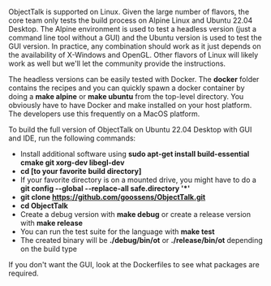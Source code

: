 ObjectTalk is supported on Linux. Given the large number
of flavors, the core team only tests the build process
on Alpine Linux and Ubuntu 22.04 Desktop. The Alpine
environment is used to test a headless version (just
a command line tool without a GUI) and the Ubuntu version
is used to test the GUI version. In practice, any
combination should work as it just depends on the
availability of X-Windows and OpenGL. Other flavors
of Linux will likely work as well but we'll let the
community provide the instructions.

The headless versions can be easily tested with Docker.
The **docker** folder contains the recipes and you can
quickly spawn a docker container by doing a
**make alpine** or **make ubuntu** from the top-level
directory. You obviously have to have Docker and make
installed on your host platform. The developers use
this frequently on a MacOS platform.

To build the full version of ObjectTalk on Ubuntu 22.04
Desktop with GUI and IDE, run the following commands:

* Install additional software using **sudo apt-get install build-essential cmake git xorg-dev libegl-dev**
* **cd [to your favorite build directory]**
* If your favorite directory is on a mounted drive, you might have to do a **git config --global --replace-all safe.directory '*'**
* **git clone https://github.com/goossens/ObjectTalk.git**
* **cd ObjectTalk**
* Create a debug version with **make debug** or create a release version with **make release**
* You can run the test suite for the language with **make test**
* The created binary will be **./debug/bin/ot** or **./release/bin/ot** depending on the build type

If you don't want the GUI, look at the Dockerfiles to see
what packages are required.

